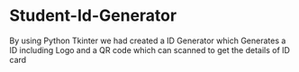 # Student-Id-Generator
By using Python Tkinter we had created a ID Generator which Generates a ID including Logo and a QR code which can scanned to get the details of ID card
